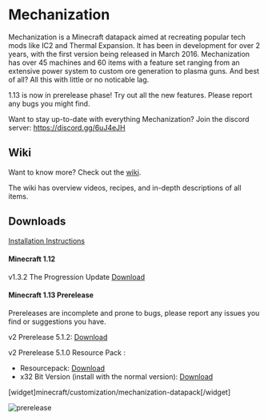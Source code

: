 # Mechanization
Mechanization is a Minecraft datapack aimed at recreating popular tech mods like IC2 and Thermal Expansion. It has been in development for over 2 years, with the first version being released in March 2016. Mechanization has over 45 machines and 60 items with a feature set ranging from an extensive power system to custom ore generation to plasma guns. And best of all? All this with little or no noticable lag.

1.13 is now in prerelease phase! Try out all the new features. Please report any bugs you might find.

Want to stay up-to-date with everything Mechanization? Join the discord server: https://discord.gg/6uJ4eJH

## Wiki
Want to know more? Check out the [wiki](https://github.com/ImCoolYeah105/Mechanization/wiki).

The wiki has overview videos, recipes, and in-depth descriptions of all items.

## Downloads

[Installation Instructions](https://github.com/ImCoolYeah105/Mechanization/wiki/Installion)

#### Minecraft 1.12

v1.3.2 The Progression Update [Download](https://www.dropbox.com/s/z895rnqzrk25np1/mechanization_v1.3.2.zip?dl=1)

#### Minecraft 1.13 Prerelease

Prereleases are incomplete and prone to bugs, please report any issues you find or suggestions you have.

v2 Prerelease 5.1.2: [Download](https://www.dropbox.com/s/vw8jgp7e0w5jioj/MechanizationPre_5.1.2.zip?dl=1)

v2 Prerelease 5.1.0 Resource Pack :
* Resourcepack: [Download](https://www.dropbox.com/s/ajpq908hga2oh96/MechanizationResources.zip?dl=1)
* x32 Bit Version (install with the normal version): [Download](https://www.dropbox.com/s/rq646frqxrrktzv/MechanizationResources.zip?dl=1)

[widget]minecraft/customization/mechanization-datapack[/widget]

![prerelease](https://i.imgur.com/S04DKyE.png)
